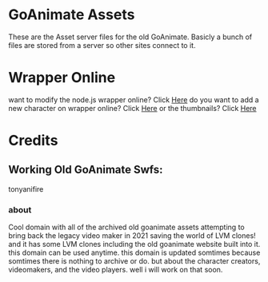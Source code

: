 # GoAnimate Assets
These are the Asset server files for the old GoAnimate. Basicly a bunch of files are stored from a server so other sites connect to it.



# Wrapper Online
want to modify the node.js wrapper online? Click [Here](https://github.com/2Epik4u/Wrapper-Online)
do you want to add a new character on wrapper online? Click [Here](https://github.com/2Epik4u/Wrapper-Online-Characters)
or the thumbnails? Click [Here](https://github.com/2Epik4u/Wrapper-Online-thumbnails)



# Credits
## Working Old GoAnimate Swfs:
tonyanifire
### about
Cool domain with all of the archived old goanimate assets attempting to bring back the legacy video maker in 2021 saving the world of LVM clones! and it has some LVM clones including the old goanimate website built into it. this domain can be used anytime. this domain is updated somtimes because somtimes there is nothing to archive or do. but about the character creators, videomakers, and the video players. well i will work on that soon.
